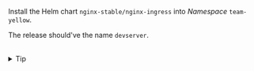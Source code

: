 
Install the Helm chart `nginx-stable/nginx-ingress` into *Namespace* `team-yellow`.

The release should've the name `devserver`.



<br>
<details><summary>Tip</summary>
<br>

```plain
helm install -h
```{{exec}}

</details>



<br>
<details><summary>Solution</summary>
<br>

```plain
helm -n team-yellow install devserver nginx-stable/nginx-ingress
```{{exec}}

</details>


